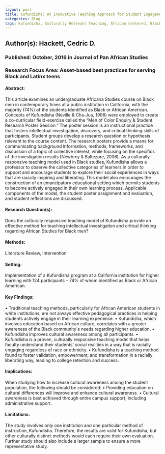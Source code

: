 ```yaml
---
layout: post
title: Kufundisha: An Innovative Teaching Approach for Student Engagement and Experiential Learning
categories: Blog
tags: Kufundisha, Culturally Relevant Teaching, African Centered, Black Studies Pedagogy.
---
```


## Author(s): Hackett, Cedric D.

### Published: October, 2016 in Journal of Pan African Studies

### Research Focus Area: Asset-based best practices for serving Black and Latinx teens

#### Abstract:
This article examines an undergraduate Africana Studies course on Black men in contemporary times at a public institution in California, with the majority (74%) of the students identified as Black or African American. Concepts of Kufundisha (Neville & Cha-Jua, 1998) were employed to create a co-curricular field-exercise called the “Men of Color Enquiry & Student Research Poster Session.” The poster session is an instructional practice that fosters intellectual investigation, discovery, and critical thinking skills of participants. Student groups develop a research question or hypothesis relevant to the course content. The research posters provide a means for communicating background information, methods, frameworks, and discussion of a topic of collective interest, while focusing on the specifics of the investigation results (Newbrey & Baltezore, 2006). As a culturally responsive teaching model used in Black studies, Kufundisha allows a professor to observe the collective categories of learners in order to support and encourage students to explore their social experiences in ways that are racially inspiring and liberating. This model also encourages the construction of an emancipatory educational setting which permits students to become actively engaged in their own learning process. Applicable components of the model, the student poster assignment and evaluation, and student reflections are discussed.


#### Research Question(s):
Does the culturally responsive teaching model of Kufundisha provide an effective method for teaching intellectual investigation and critical thinking regarding African Studies for Black men?


#### Methods:
Literature Review, Intervention


#### Setting:
Implementation of a Kufundisha program at a California institution for higher learning with 124 participants – 74% of whom identified as Black or African American. 


#### Key Findings:
• Traditional teaching methods, particularly for African American students in white institutions, are not always effective pedagogical practices in helping students actively engage in their learning experience.  • Kufundisha, which involves education based on African culture, correlates with a greater awareness of the Black community's needs regarding higher education.  • Kufundisha improves cultural awareness among all participants. • Kufundisha is a proven, culturally responsive teaching model that helps faculty understand their students' social realities in a way that is racially engaging regardless of race or ethnicity.  • Kufundisha is a teaching method found to foster validation, empowerment, and transformation in a racially liberating way, leading to college retention and success.  


#### Implications:
When studying how to increase cultural awareness among the student population, the following should be considered: • Providing education on cultural differences will improve and enhance cultural awareness. • Cultural awareness is best achieved through entire campus support, including administrative support. 


#### Limitations:
The study involves only one institution and one particular method of instruction, Kufundisha. Therefore, the results are valid for Kufundisha, but other culturally distinct methods would each require their own evaluation. Further study should also include a larger sample to ensure a more representative study. 


